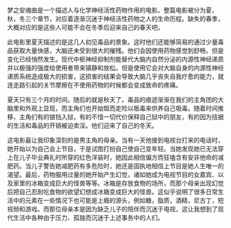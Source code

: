 

梦之安魂曲是一个描述人与化学神经活性药物作用的电影。整篇电影被分为夏，秋，冬三个章节，对应着逐渐沉迷于神经活性药物之人的生命历程。缺失的春季，大概对应的是这些人可能不会在冬季后迎来自己的春天吧。

此电影里夏天描述的是这几人初见毒品的景象。这时他们还能够简易的通过少量毒品获取大量快感，大脑还未受到很大的摧残。他们会因使用药物感觉到舒畅，但是变化已经悄然发生。现代中枢神经抑制剂能替代大脑内自然分泌的内源性神经递质并以极强的强度给使用者带来镇静和放松。但是使用它会对大脑自身的内源性神经递质系统造成极大的损害，这损害的结果会导致大脑几乎丧失自我疗愈的能力，就连走路引起的关节摩擦在不使用药物的时候都会变成致命的疼痛。

夏天只有三个月的时间。随后的就是秋天了。毒品的痕迹渐渐在我们的主角团的大脑里和外观上显现，而主角们也开始铤而走险以贩毒来供养自己吸毒。随着时间推移，主角们有的锒铛入狱，有的不惜一切代价保释自己狱中的朋友，有的因为拮据的生活和毒品的开销被迫卖淫。他们迎来了自己的冬天。

这电影最让我印象深刻的是男主角的母亲。当有一天他接到电视台打来的电话时，她开始以为自己会上节目，于是试图打扮自己使自己变年轻。当她发现她已无法穿上在儿子毕业典礼时所穿的红色洋装时，她因此相信偏方而狂嗑含有安非他命的减肥药。当儿子警告她减肥药有多危险时，她还是固执地相信上节目是她人生唯一的渴望。最后，药物服用过量的她开始产生幻觉，诸如她成为电视节目的女嘉宾、以及家里的冰箱变成巨大的怪兽等等。冰箱是存放食物的场所，而那个母亲出现幻觉后把自己忍耐吃食物的欲望幻想成冰箱变成巨大的怪兽。这似乎说明了很多日常生活中的元素在一些情况下也可能是上瘾的源头，例如糖，脂质，酒精，尼古丁，短视频和游戏。而那位母亲本是因为缺乏儿子的陪伴而沉迷于电视，这让我想到了现代生活中各种由于压力、孤独而沉迷于上述事务中的人们。



